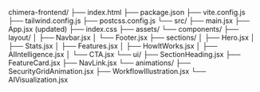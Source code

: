 chimera-frontend/
├── index.html
├── package.json 
├── vite.config.js
├── tailwind.config.js 
├── postcss.config.js
└── src/
    ├── main.jsx
    ├── App.jsx (updated)
    ├── index.css 
    ├── assets/ 
    └── components/
         ├── layout/
         │    ├── Navbar.jsx
         │    └── Footer.jsx
         ├── sections/
         │    ├── Hero.jsx
         │    ├── Stats.jsx 
         │    ├── Features.jsx 
         │    ├── HowItWorks.jsx 
         │    ├── AIIntelligence.jsx 
         │    └── CTA.jsx 
         └── ui/ 
              ├── SectionHeading.jsx
              ├── FeatureCard.jsx
              ├── NavLink.jsx
              └── animations/
                   ├── SecurityGridAnimation.jsx
                   ├── WorkflowIllustration.jsx
                   └── AIVisualization.jsx